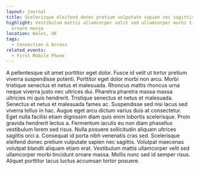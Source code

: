 ```yaml
---
layout: journal
title: Scelerisque eleifend donec pretium vulputate sapien nec sagittis
highlight: Vestibulum mattis ullamcorper velit sed ullamcorper morbi tincidunt
  ornare massa
location: Wales, UK
tags:
  - Connection & Access
related_events:
  - First Mobile Phone
---
```

A pellentesque sit amet porttitor eget dolor. Fusce id velit ut tortor pretium viverra suspendisse potenti. Porttitor eget dolor morbi non arcu. Morbi tristique senectus et netus et malesuada. Rhoncus mattis rhoncus urna neque viverra justo nec ultrices dui. Pharetra pharetra massa massa ultricies mi quis hendrerit. Tristique senectus et netus et malesuada. Senectus et netus et malesuada fames ac. Suspendisse sed nisi lacus sed viverra tellus in hac. Augue eget arcu dictum varius duis at consectetur. Eget nulla facilisi etiam dignissim diam quis enim lobortis scelerisque. Proin gravida hendrerit lectus a. Fermentum iaculis eu non diam phasellus vestibulum lorem sed risus. Nulla posuere sollicitudin aliquam ultrices sagittis orci a. Consequat id porta nibh venenatis cras sed. Scelerisque eleifend donec pretium vulputate sapien nec sagittis. Volutpat maecenas volutpat blandit aliquam etiam erat. Vestibulum mattis ullamcorper velit sed ullamcorper morbi tincidunt ornare massa. Mollis nunc sed id semper risus. Aliquet porttitor lacus luctus accumsan tortor posuere.